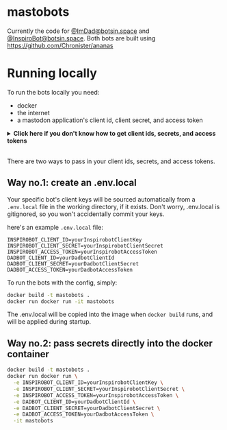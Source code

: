 # mastobots

Currently the code for [@ImDad@botsin.space](https://botsin.space/@ImDad) and [@InspiroBot@botsin.space](https://botsin.space/@InspiroBot). Both bots are built using https://github.com/Chronister/ananas


# Running locally

To run the bots locally you need: 

- docker 
- the internet
- a mastodon application's client id, client secret, and access token 

<details>
  <summary><strong>Click here if you don't know how to get client ids, secrets, and access tokens</strong></summary>

Bot accounts start out as regular old Mastodon accounts. Be careful what instance you create a bot account on though; many instances don't allow bots. I'd recommend  using https://botsin.space, since it's intended specifically for hosting bots.

_Don't just create an application on your normal mastodon account; the bots will start posting as you when you run them!_ For development purposes, it's probably best to create a single testing/throwaway account. 

1. Register the account, just like you normally would
2. Once you're logged in, click **Edit Profile**
3. In the settings side-menu, click **Development**
4. Click **New Application**. Anything that externally interacts with mastodon is an "Application", including Bots.
5. Fill out the application form:
   - Give your bot application a name. I would just use the same name as your bot. For our example, I'd use _ReplyBot_. 
   - Website and Redirect URI aren't important for us
   - Ensure you've got the scopes enabled. You should only need _read_ and _write_, but there's no harm in having _follow_ enabled too
6. Make note of the `client key`, `client secret` and `access token` that are shown once you save the application, you'll need those soon!
</details>
<br />


There are two ways to pass in your client ids, secrets, and access tokens. 


## Way no.1: create an .env.local

Your specific bot's client keys will be sourced automatically from a `.env.local` file in the working directory, if it exists. Don't worry, .env.local is gitignored, so you won't accidentally commit your keys.

here's an example `.env.local` file: 

```
INSPIROBOT_CLIENT_ID=yourInspirobotClientKey
INSPIROBOT_CLIENT_SECRET=yourInspirobotClientSecret
INSPIROBOT_ACCESS_TOKEN=yourInspirobotAccessToken
DADBOT_CLIENT_ID=yourDadbotClientId
DADBOT_CLIENT_SECRET=yourDadbotClientSecret
DADBOT_ACCESS_TOKEN=yourDadbotAccessToken
```

To run the bots with the config, simply: 

```sh
docker build -t mastobots .
docker run docker run -it mastobots
```

The .env.local will be copied into the image when `docker build` runs, and will be applied during startup.

## Way no.2: pass secrets directly into the docker container

```sh
docker build -t mastobots .
docker run docker run \
  -e INSPIROBOT_CLIENT_ID=yourInspirobotClientKey \
  -e INSPIROBOT_CLIENT_SECRET=yourInspirobotClientSecret \
  -e INSPIROBOT_ACCESS_TOKEN=yourInspirobotAccessToken \
  -e DADBOT_CLIENT_ID=yourDadbotClientId \
  -e DADBOT_CLIENT_SECRET=yourDadbotClientSecret \
  -e DADBOT_ACCESS_TOKEN=yourDadbotAccessToken \
  -it mastobots
```
